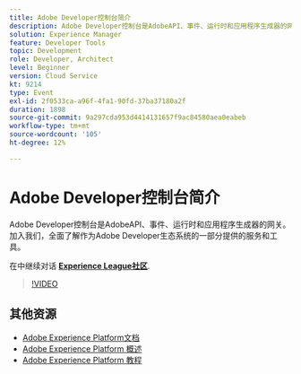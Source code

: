 ```yaml
---
title: Adobe Developer控制台简介
description: Adobe Developer控制台是AdobeAPI、事件、运行时和应用程序生成器的网关。 加入我们，全面了解作为Adobe Developer生态系统的一部分提供的服务和工具。
solution: Experience Manager
feature: Developer Tools
topic: Development
role: Developer, Architect
level: Beginner
version: Cloud Service
kt: 9214
type: Event
exl-id: 2f0533ca-a96f-4fa1-90fd-37ba37180a2f
duration: 1898
source-git-commit: 9a297cda953d4414131657f9ac84580aea0eabeb
workflow-type: tm+mt
source-wordcount: '105'
ht-degree: 12%

---
```


# Adobe Developer控制台简介

Adobe Developer控制台是AdobeAPI、事件、运行时和应用程序生成器的网关。 加入我们，全面了解作为Adobe Developer生态系统的一部分提供的服务和工具。

在中继续对话 **[Experience League社区](https://adobe.ly/2Y2DDld)**.

>[!VIDEO](https://video.tv.adobe.com/v/337771/?quality=12&learn=on&hidetitle=true)

## 其他资源

- [Adobe Experience Platform文档](https://experienceleague.adobe.com/docs/experience-platform.html)
- [Adobe Experience Platform 概述](https://experienceleague.adobe.com/docs/experience-platform/landing/home.html?lang=zh-Hans)
- [Adobe Experience Platform 教程](https://experienceleague.adobe.com/docs/platform-learn/tutorials/overview.html?lang=en)

